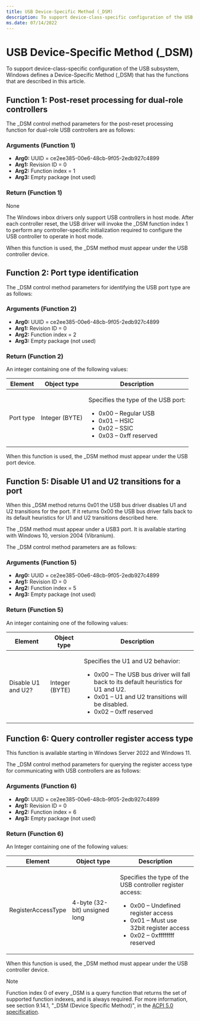 ```yaml
---
title: USB Device-Specific Method (_DSM)
description: To support device-class-specific configuration of the USB subsystem, Windows defines a Device-Specific Method (_DSM) that has the functions that are described in this article.
ms.date: 07/14/2022
---
```


# USB Device-Specific Method (_DSM)

To support device-class-specific configuration of the USB subsystem, Windows defines a Device-Specific Method (_DSM) that has the functions that are described in this article.

## Function 1: Post-reset processing for dual-role controllers

The _DSM control method parameters for the post-reset processing function for dual-role USB controllers are as follows:

### Arguments (Function 1)

- **Arg0:** UUID = ce2ee385-00e6-48cb-9f05-2edb927c4899
- **Arg1:** Revision ID = 0
- **Arg2:** Function index = 1
- **Arg3:** Empty package (not used)

### Return (Function 1)

None

The Windows inbox drivers only support USB controllers in host mode. After each controller reset, the USB driver will invoke the _DSM function index 1 to perform any controller-specific initialization required to configure the USB controller to operate in host mode.

When this function is used, the _DSM method must appear under the USB controller device.

## Function 2: Port type identification

The _DSM control method parameters for identifying the USB port type are as follows:

### Arguments (Function 2)

- **Arg0:** UUID = ce2ee385-00e6-48cb-9f05-2edb927c4899
- **Arg1:** Revision ID = 0
- **Arg2:** Function index = 2
- **Arg3:** Empty package (not used)

### Return (Function 2)

An integer containing one of the following values:

<table>
  <thead>
    <th>Element</th>
    <th>Object type</th>
    <th>Description</th>
  </thead>
  <tbody>
    <tr>
      <td>Port type</td>
      <td>Integer (BYTE)</td>
      <td><p>Specifies the type of the USB port:</p>
        <ul>
          <li>0x00 – Regular USB</li>
          <li>0x01 – HSIC</li>
          <li>0x02 – SSIC</li>
          <li>0x03 – 0xff reserved</li>
        </ul>
      </td>
    </tr>
  </tbody>
</table>

When this function is used, the _DSM method must appear under the USB port device.

## Function 5: Disable U1 and U2 transitions for a port

When this _DSM method returns 0x01 the USB bus driver disables U1 and U2 transitions for the port. If it returns 0x00 the USB bus driver falls back to its default heuristics for U1 and U2 transitions described here.

The _DSM method must appear under a USB3 port. It is available starting with Windows 10, version 2004 (Vibranium).

The _DSM control method parameters are as follows:

### Arguments (Function 5)

- **Arg0:** UUID = ce2ee385-00e6-48cb-9f05-2edb927c4899
- **Arg1:** Revision ID = 0
- **Arg2:** Function index = 5
- **Arg3:** Empty package (not used)

### Return (Function 5)

An integer containing one of the following values:

<table>
  <thead>
    <th>Element</th>
    <th>Object type</th>
    <th>Description</th>
  </thead>
  <tbody>
    <tr>
      <td>Disable U1 and U2?</td>
      <td>Integer (BYTE)</td>
      <td><p>Specifies the U1 and U2 behavior:</p>
        <ul>
          <li>0x00 – The USB bus driver will fall back to its default heuristics for U1 and U2.</li>
          <li>0x01 – U1 and U2 transitions will be disabled.</li>
          <li>0x02 – 0xff reserved</li>
        </ul>
      </td>
    </tr>
  </tbody>
</table>

## Function 6: Query controller register access type

This function is available starting in Windows Server 2022 and Windows 11.

The _DSM control method parameters for querying the register access type for communicating with USB controllers are as follows:

### Arguments (Function 6)

- **Arg0:** UUID = ce2ee385-00e6-48cb-9f05-2edb927c4899
- **Arg1:** Revision ID = 0
- **Arg2:** Function index = 6
- **Arg3:** Empty package (not used)

### Return (Function 6)

An Integer containing one of the following values:

<table>
  <thead>
    <th>Element</th>
    <th>Object type</th>
    <th>Description</th>
  </thead>
  <tbody>
    <tr>
      <td>RegisterAccessType</td>
      <td>4-byte (32-bit) unsigned long</td>
      <td><p>Specifies the type of the USB controller register access:</p>
        <ul>
          <li>0x00 – Undefined register access</li>
          <li>0x01 – Must use 32bit register access</li>
          <li>0x02 – 0xffffffff reserved</li>
        </ul>
      </td>
    </tr>
  </tbody>
</table>

When this function is used, the _DSM method must appear under the USB controller device.

> [!NOTE]
> Function index 0 of every _DSM is a query function that returns the set of supported function indexes, and is always required. For more information, see section 9.14.1, "_DSM (Device Specific Method)", in the [ACPI 5.0 specification](https://uefi.org/specifications).
